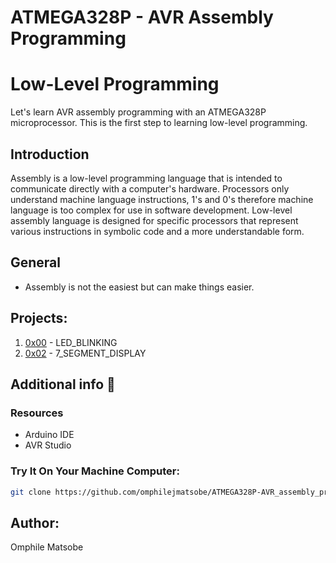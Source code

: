 # ATMEGA328P - AVR Assembly Programming

# Low-Level Programming 

Let's learn AVR assembly programming with an ATMEGA328P microprocessor. This is the first step to learning low-level programming.

## Introduction

Assembly is a low-level programming language that is intended to communicate directly with a computer's hardware.
Processors only understand machine language instructions, 1's and 0's therefore machine language
is too complex for use in software development.
Low-level assembly language is designed for specific processors that represent various 
instructions in symbolic code and a more understandable form.


## General
* Assembly is not the easiest but can make things easier.

## Projects:
1. [0x00](https://github.com/omphilejmatsobe/ATMEGA328P-AVR_assembly_programming/tree/main/0x00-LED_BLINKING) - LED_BLINKING
3. [0x02](https://github.com/omphilejmatsobe/ATMEGA328P-AVR_assembly_programming/tree/main/0x02-7_SEGMENT_DISPLAY) - 7_SEGMENT_DISPLAY


## Additional info :construction:
### Resources

- Arduino IDE
- AVR Studio


### Try It On Your Machine Computer:	
```bash
git clone https://github.com/omphilejmatsobe/ATMEGA328P-AVR_assembly_programming.git
```

## Author:
Omphile Matsobe
